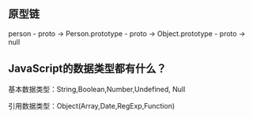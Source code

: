 ## 原型链
person - proto -> Person.prototype - proto -> Object.prototype - proto -> null

## JavaScript的数据类型都有什么？

基本数据类型：String,Boolean,Number,Undefined, Null

引用数据类型：Object(Array,Date,RegExp,Function)